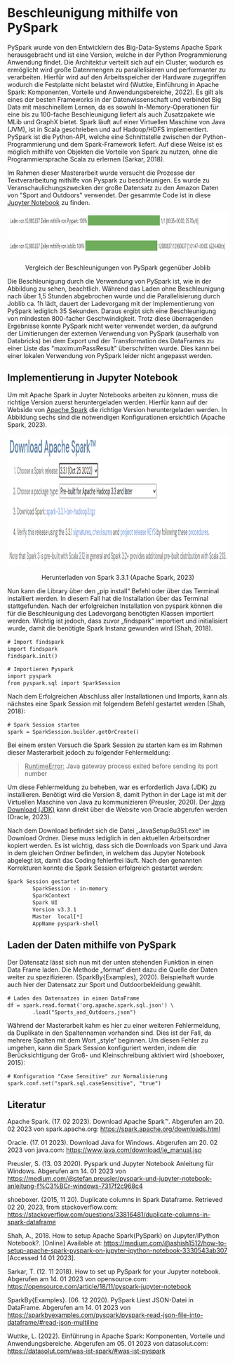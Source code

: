 # Beschleunigung mithilfe von PySpark
PySpark wurde von den Entwicklern des Big-Data-Systems Apache Spark herausgebracht und ist eine Version, welche in der Python Programmierung Anwendung findet. Die Architektur verteilt sich auf ein Cluster, wodurch es ermöglicht wird große Datenmengen zu parallelisieren und performanter zu verarbeiten. Hierfür wird auf den Arbeitsspeicher der Hardware zugegriffen wodurch die Festplatte nicht belastet wird (Wuttke, Einführung in Apache Spark: Komponenten, Vorteile und Anwendungsbereiche, 2022). Es gilt als eines der besten Frameworks in der Datenwissenschaft und verbindet Big Data mit maschinellem Lernen, da es sowohl In-Memory-Operationen für eine bis zu 100-fache Beschleunigung liefert als auch Zusatzpakete wie MLib und GraphX bietet. Spark läuft auf einer Virtuellen Maschine von Java (JVM), ist in Scala geschrieben und auf Hadoop/HDFS implementiert. PySpark ist die Python-API, welche eine Schnittstelle zwischen der Python-Programmierung und dem Spark-Framework liefert. Auf diese Weise ist es möglich mithilfe von Objekten die Vorteile von Spark zu nutzen, ohne die Programmiersprache Scala zu erlernen (Sarkar, 2018).

Im Rahmen dieser Masterarbeit wurde versucht die Prozesse der Textverarbeitung mithilfe von Pyspark zu beschleunigen. Es wurde zu Veranschaulichungszwecken der große Datensatz zu den Amazon Daten von "Sport and Outdoors" verwendet.
Der gesammte Code ist in diese [Jupyter Notebook](Dataanalysis_and_Preperation_Pyspark.jpynb) zu finden.

<center><img src="Beschleunigung.PNG" height="100px" width="1000px"/></center>
<p align="center">Vergleich der Beschleunigungen von PySpark gegenüber Joblib</p>

Die Beschleunigung durch die Verwendung von PySpark ist, wie in der Abbildung zu sehen, beachtlich. Während das Laden ohne Beschleunigung nach über 1,5 Stunden abgebrochen wurde und die Parallelisierung durch Joblib ca. 1h lädt, dauert der Ladevorgang mit der Implementierung von PySpark lediglich 35 Sekunden. Daraus ergibt sich eine Beschleunigung von mindesten 800-facher Geschwindigkeit. Trotz diese überragenden Ergebnisse konnte PySpark nicht weiter verwendet werden, da aufgrund der Limitierungen der externen Verwendung von PySpark (auserhalb von Databricks) bei dem Export und der Transformation des DataFrames zu einer Liste das "maximumPassResult" überschritten wurde. Dies kann bei einer lokalen Verwendung von PySpark leider nicht angepasst werden.



## Implementierung in Jupyter Notebook

Um mit Apache Spark in Juyter Notebooks arbeiten zu können, muss die richtige Version zuerst heruntergeladen werden. Hierfür kann auf der Webside von [Apache Spark](https://spark.apache.org/downloads.html) die richtige Version heruntergeladen werden. In Abbildung sechs sind die notwendigen Konfigurationen ersichtlich (Apache Spark, 2023).

<center><img src="Apache_Download.png" height="300px" width="1100px"/></center>
<p align="center">Herunterladen von Spark 3.3.1 (Apache Spark, 2023)</p>

Nun kann die Library über den „pip install“ Befehl oder über das Terminal installiert werden. In diesem Fall hat die Installation über das Terminal stattgefunden. Nach der erfolgreichen Installation von pyspark können die für die Beschleunigung des Ladevorgang benötigten Klassen importiert werden. Wichtig ist jedoch, dass zuvor „findspark“ importiert und initialisiert wurde, damit die benötigte Spark Instanz gewunden wird (Shah, 2018).

```
# Import findspark
import findspark
findspark.init()
```
```
# Importieren Pyspark
import pyspark
from pyspark.sql import SparkSession
```
Nach dem Erfolgreichen Abschluss aller Installationen und Imports, kann als nächstes eine Spark Session mit folgendem Befehl gestartet werden (Shah, 2018):

```
# Spark Session starten
spark = SparkSession.builder.getOrCreate()
```

Bei einem ersten Versuch die Spark Session zu starten kam es im Rahmen dieser Masterarbeit jedoch zu folgender Fehlermeldung:

 > <u>RuntimeError:</u> Java gateway process exited before sending its port number

Um diese Fehlermeldung zu beheben, war es erforderlich Java (JDK) zu installieren. Benötigt wird die Version 8, damit Python in der Lage ist mit der Virtuellen Maschine von Java zu kommunizieren (Preusler, 2020). Der [Java Download (JDK)](https://www.java.com/download/ie_manual.jsp) kann direkt über die Website von Oracle abgerufen werden (Oracle, 2023).

Nach dem Download befindet sich die Datei „JavaSetup8u351.exe“ im Download Ordner. Diese muss lediglich in den aktuellen Arbeitsordner kopiert werden. Es ist wichtig, dass sich die Downloads von Spark und Java in dem gleichen Ordner befinden, in welchem das Jupyter Notebook abgelegt ist, damit das Coding fehlerfrei läuft. Nach den genannten Korrekturen konnte die Spark Session erfolgreich gestartet werden:
```
Spark Session gestartet
        SparkSession - in-memory
        SparkContext
        Spark UI
        Version	v3.3.1
        Master	local[*]
        AppName	pyspark-shell
```



## Laden der Daten mithilfe von PySpark

Der Datensatz lässt sich nun mit der unten stehenden Funktion in einen Data Frame laden. Die Methode „format“ dient dazu die Quelle der Daten weiter zu spezifizieren. (SparkBy{Examples}, 2020). Beispielhaft wurde auch hier der Datensatz zur Sport und Outdoorbekleidung gewählt.
```
# Laden des Datensatzes in einen DataFrame
df = spark.read.format('org.apache.spark.sql.json') \
        .load("Sports_and_Outdoors.json")
```
Während der Masterarbeit kahm es hier zu einer weiteren Fehlermeldung, da Duplikate in den Spaltennamen vorhanden sind. Dies ist der Fall, da mehrere Spalten mit dem Wort „style“ beginnen.
Um diesen Fehler zu umgehen, kann die Spark Session konfiguriert werden, indem die Berücksichtigung der Groß- und Kleinschreibung aktiviert wird (shoeboxer, 2015):
```
# Konfiguration "Case Sensitive" zur Normalisierung
spark.conf.set("spark.sql.caseSensitive", "true")
```



## Literatur

Apache Spark. (17. 02 2023). Download Apache Spark™. Abgerufen am 20. 02 2023 von spark.apache.org: https://spark.apache.org/downloads.html

Oracle. (17. 01 2023). Download Java for Windows. Abgerufen am 20. 02 2023 von java.com: https://www.java.com/download/ie_manual.jsp

Preusler, S. (13. 03 2020). Pyspark und Jupyter Notebook Anleitung für Windows. Abgerufen am 14. 01 2023 von https://medium.com/@stefan.preusler/pyspark-und-jupyter-notebook-anleitung-f%C3%BCr-windows-7317f2c968c4

shoeboxer. (2015, 11 20). Duplicate columns in Spark Dataframe. Retrieved 02 20, 2023, from stackoverflow.com: https://stackoverflow.com/questions/33816481/duplicate-columns-in-spark-dataframe

Shah, A., 2018. How to setup Apache Spark(PySpark) on Jupyter/IPython Notebook?. [Online] 
Available at: https://medium.com/@ashish1512/how-to-setup-apache-spark-pyspark-on-jupyter-ipython-notebook-3330543ab307
[Accessed 14 01 2023].

Sarkar, T. (12. 11 2018). How to set up PySpark for your Jupyter notebook. Abgerufen am 14. 01 2023 von opensource.com: https://opensource.com/article/18/11/pyspark-jupyter-notebook

SparkBy{Examples}. (06. 12 2020). PySpark Liest JSON-Datei in DataFrame. Abgerufen am 14. 01 2023 von https://sparkbyexamples.com/pyspark/pyspark-read-json-file-into-dataframe/#read-json-multiline

Wuttke, L. (2022). Einführung in Apache Spark: Komponenten, Vorteile und Anwendungsbereiche. Abgerufen am 05. 01 2023 von datasolut.com: https://datasolut.com/was-ist-spark/#was-ist-pyspark
